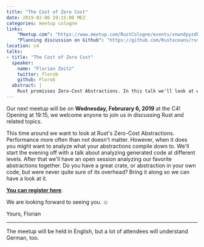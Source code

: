 ```yaml
---
title: "The Cost of Zero Cost"
date: 2019-02-06 19:15:00 MEZ
categories: meetup cologne
links:
    "Meetup.com": "https://www.meetup.com/RustCologne/events/vnwndpyzdbjb/"
    "Planning discussion on Github": "https://github.com/Rustaceans/rust-cologne/issues/75"
location: c4
talks:
- title: "The Cost of Zero Cost"
  speaker:
    name: "Florian Zeitz"
    twitter: florob
    github: Florob
  abstract: |
    Rust promisses Zero-Cost Abstractions. In this talk we'll look at ways to analyze generated code to determine their actual overhead.
---
```

Our next meetup will be on **Wednesday, Februrary 6, 2019** at the C4!
Opening at 19:15, we welcome anyone to join us in discussing Rust and related topics.

This time around we want to look at Rust's Zero-Cost Abstractions.
Performance more often than not doesn't matter. However, when it does you might want to analyze what your abstractions compile down to.
We'll start the evening off with a talk about analyzing generated code at different levels.
After that we'll have an open session analyzing our favorite abstractions together.
Do you have a great crate, or abstraction in your own code, but were never quite sure of its overhead?
Bring it along so we can have a look at it.

**[You can register here](https://www.meetup.com/RustCologne/events/vnwndpyzdbjb/)**.

We are looking forward to seeing you. ☺

Yours,
Florian

- - -

The meetup will be held in English, but a lot of attendees will understand German, too.
